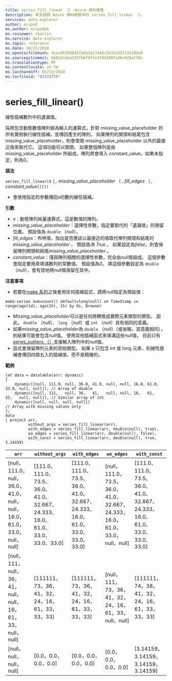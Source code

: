 ```yaml
---
title: series_fill_linear （）-Azure 資料總管
description: 本文說明 Azure 資料總管中的 series_fill_linear （）。
services: data-explorer
author: orspod
ms.author: orspodek
ms.reviewer: rkarlin
ms.service: data-explorer
ms.topic: reference
ms.date: 10/23/2018
ms.openlocfilehash: 4cec053990457a6b33c7446c5b32c63713320de9
ms.sourcegitcommit: bb8c61dea193fbbf9ffe37dd200fa36e428aff8c
ms.translationtype: MT
ms.contentlocale: zh-TW
ms.lasthandoff: 05/13/2020
ms.locfileid: "83372770"
---
```

# <a name="series_fill_linear"></a>series_fill_linear()

線性插補數列中的遺漏值。

採用包含動態數值陣列做為輸入的運算式，針對 missing_value_placeholder 的所有實例執行線性插補，並傳回產生的陣列。 如果陣列的開頭和結尾包含 missing_value_placeholder，則會使用 missing_value_placeholder 以外的最接近值來取代它。 這項功能可以關閉。 如果整個陣列是由 missing_value_placeholder 所組成，陣列將會填入 constant_value，如果未指定，則為0。  

**語法**

`series_fill_linear(`*x* `[,` *missing_value_placeholder* ` [,` *fill_edges* ` [,` *constant_value*`]]]))`
* 會使用指定的參數傳回*x*的數列線性插補。
 

**引數**

* *x*：動態陣列純量運算式，這是數值的陣列。
* *missing_value_placeholder*：選擇性參數，指定要取代的「遺漏值」的預留位置。 預設值為 `double` （*null*）。
* *fill_edges*：布林值，指出是否應該以最接近的值取代陣列開頭和結尾的*missing_value_placeholder* 。 預設值*為 True* 。 如果設定為*false*，則會保留陣列開頭和結尾*missing_value_placeholder* 。
* *constant_value*：僅與陣列相關的選擇性參數，完全由*null*值組成。 這個參數會指定要用來填滿數列的常數值。 預設值為*0*。 將這個參數設定為 `double` （*null*），會有效地將*null*值保留在其中。

**注意事項**

* 若要在[make 系列](make-seriesoperator.md)之後套用任何插補函式，請將*null*指定為預設值： 

<!-- csl: https://help.kusto.windows.net:443/Samples -->
```kusto
make-series num=count() default=long(null) on TimeStamp in range(ago(1d), ago(1h), 1h) by Os, Browser
```

* *Missing_value_placeholder*可以是任何將轉換成實際元素類型的類型。 因此， `double` （*null*）、 `long` （*null*）或 `int` （*null*）具有相同的意義。
* 如果*missing_value_placeholder*為 `double` （*null*）（或省略，其意義相同），則結果可能會包含*null*值。 使用其他插補函式來填滿這些*null*值。 目前只有[series_outliers （）](series-outliersfunction.md)支援輸入陣列中的*null*值。
* 函式會保留陣列元素的原始類型。 如果 x 只包含 int 或 long 元素，則線性插補會傳回四捨五入的插補值，而不是精確的。

**範例**

<!-- csl: https://help.kusto.windows.net:443/Samples -->
```kusto
let data = datatable(arr: dynamic)
[
    dynamic([null, 111.0, null, 36.0, 41.0, null, null, 16.0, 61.0, 33.0, null, null]), // Array of double    
    dynamic([null, 111,   null, 36,   41,   null, null, 16,   61,   33,   null, null]), // Similar array of int
    dynamic([null, null, null, null])                                                   // Array with missing values only
];
data
| project arr, 
          without_args = series_fill_linear(arr),
          with_edges = series_fill_linear(arr, double(null), true),
          wo_edges = series_fill_linear(arr, double(null), false),
          with_const = series_fill_linear(arr, double(null), true, 3.14159)  

```

|`arr`|`without_args`|`with_edges`|`wo_edges`|`with_const`|
|---|---|---|---|---|
|[null，111.0，null，36.0，41.0，null，null，16.0，61.0，33.0，null，null]|[111.0、111.0、73.5、36.0、41.0、32.667、24.333、16.0、61.0、33.0、33.0、33.0]|[111.0、111.0、73.5、36.0、41.0、32.667、24.333、16.0、61.0、33.0、33.0、33.0]|[null，111.0，73.5，36.0，41.0，32.667，24.333，16.0，61.0，33.0，null，null]|[111.0、111.0、73.5、36.0、41.0、32.667、24.333、16.0、61.0、33.0、33.0、33.0]|
|[null，111，null，36，41，null，null，16，61，33，null，null]|[111111，73，36，41，32，24，16，61，33，33，33]|[111111，73，36，41，32，24，16，61，33，33，33]|[null，111，73，36，41，32，24，16，61，33，null，null]|[111111，74，38，41，32，24，16，61，33，33，33]|
|[null，null，null，null]|[0.0，0.0，0.0，0.0]|[0.0，0.0，0.0，0.0]|[0.0，0.0，0.0，0.0]|[3.14159，3.14159，3.14159，3.14159]|
